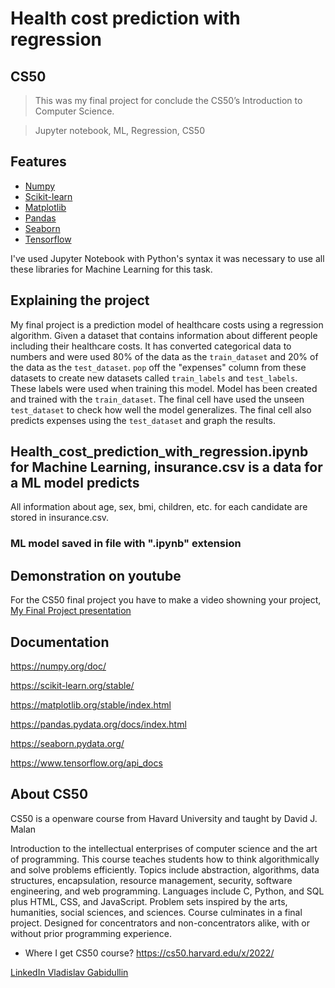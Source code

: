 # Health cost prediction with regression

## CS50
>This was my final project for conclude the CS50’s Introduction to Computer Science.

>Jupyter notebook, ML, Regression, CS50

## Features

- [Numpy](https://numpy.org/doc/)
- [Scikit-learn](https://scikit-learn.org/stable/)
- [Matplotlib](https://matplotlib.org/stable/index.html)
- [Pandas](https://pandas.pydata.org/docs/index.html)
- [Seaborn](https://seaborn.pydata.org/)
- [Tensorflow](https://www.tensorflow.org/api_docs)

I've used Jupyter Notebook with Python's syntax
it was necessary to use all these libraries for Machine Learning for this task.

## Explaining the project
My final project is a prediction model of healthcare costs using a regression algorithm.
Given a dataset that contains information about different people including their healthcare costs.
It has converted categorical data to numbers and were used 80% of the data as the `train_dataset` and 20% of the data as the `test_dataset`.
`pop` off the "expenses" column from these datasets to create new datasets called `train_labels` and `test_labels`. These labels were used when training this model.
Model has been created and trained with the `train_dataset`. The final cell have used the unseen `test_dataset` to check how well the model generalizes.
The final cell also predicts expenses using the `test_dataset` and graph the results.

## Health_cost_prediction_with_regression.ipynb for Machine Learning, insurance.csv is a data for a ML model predicts
All information about age, sex,	bmi,	children, etc. for each candidate are stored in insurance.csv.


### ML model saved in file with ".ipynb" extension


## Demonstration on youtube
For the CS50 final project you have to make a video showning your project,
[My Final Project presentation](???)

## Documentation
https://numpy.org/doc/

https://scikit-learn.org/stable/

https://matplotlib.org/stable/index.html

https://pandas.pydata.org/docs/index.html

https://seaborn.pydata.org/

https://www.tensorflow.org/api_docs

## About CS50
CS50 is a openware course from Havard University and taught by David J. Malan

Introduction to the intellectual enterprises of computer science and the art of programming. This course teaches students how to think algorithmically and solve problems efficiently. Topics include abstraction, algorithms, data structures, encapsulation, resource management, security, software engineering, and web programming. Languages include C, Python, and SQL plus HTML, CSS, and JavaScript. Problem sets inspired by the arts, humanities, social sciences, and sciences. Course culminates in a final project. Designed for concentrators and non-concentrators alike, with or without prior programming experience.


- Where I get CS50 course?
https://cs50.harvard.edu/x/2022/

[LinkedIn Vladislav Gabidullin](https://www.linkedin.com/in/vladislav-gabidullin-76b0501b6/)
